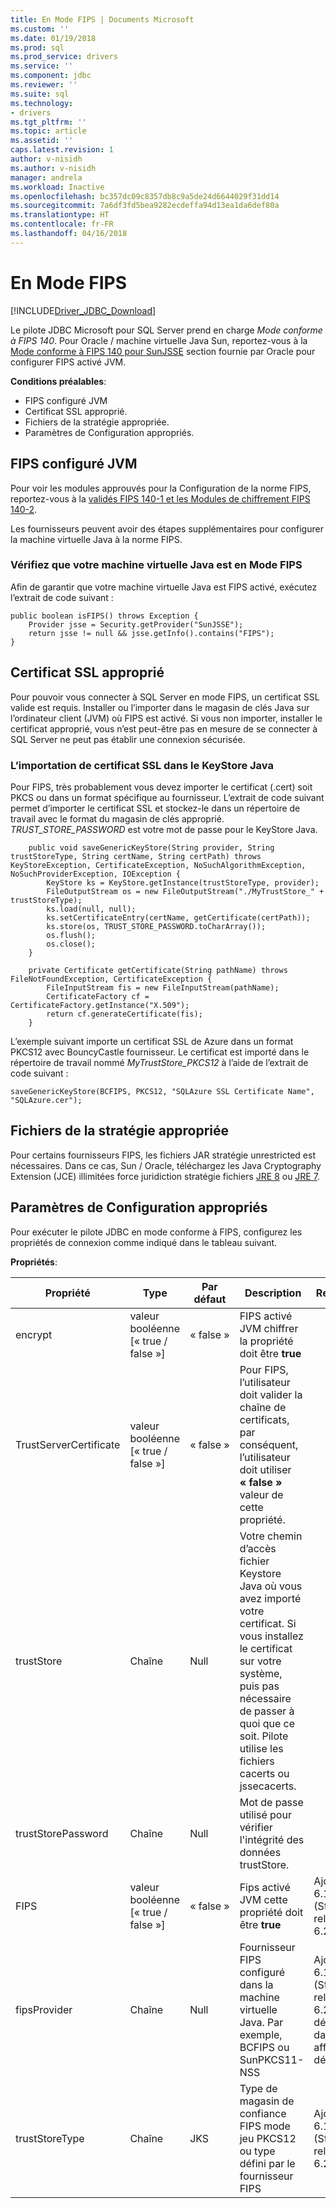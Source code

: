 ```yaml
---
title: En Mode FIPS | Documents Microsoft
ms.custom: ''
ms.date: 01/19/2018
ms.prod: sql
ms.prod_service: drivers
ms.service: ''
ms.component: jdbc
ms.reviewer: ''
ms.suite: sql
ms.technology:
- drivers
ms.tgt_pltfrm: ''
ms.topic: article
ms.assetid: ''
caps.latest.revision: 1
author: v-nisidh
ms.author: v-nisidh
manager: andrela
ms.workload: Inactive
ms.openlocfilehash: bc357dc09c8357db8c9a5de24d6644029f31dd14
ms.sourcegitcommit: 7a6df3fd5bea9282ecdeffa94d13ea1da6def80a
ms.translationtype: HT
ms.contentlocale: fr-FR
ms.lasthandoff: 04/16/2018
---
```

# <a name="fips-mode"></a>En Mode FIPS
[!INCLUDE[Driver_JDBC_Download](../../includes/driver_jdbc_download.md)]

Le pilote JDBC Microsoft pour SQL Server prend en charge *Mode conforme à FIPS 140*. Pour Oracle / machine virtuelle Java Sun, reportez-vous à la [Mode conforme à FIPS 140 pour SunJSSE](https://docs.oracle.com/javase/7/docs/technotes/guides/security/jsse/FIPS.html) section fournie par Oracle pour configurer FIPS activé JVM. 

**Conditions préalables**:
* FIPS configuré JVM
* Certificat SSL approprié.
* Fichiers de la stratégie appropriée. 
* Paramètres de Configuration appropriés. 


## <a name="fips-configured-jvm"></a>FIPS configuré JVM

Pour voir les modules approuvés pour la Configuration de la norme FIPS, reportez-vous à la [validés FIPS 140-1 et les Modules de chiffrement FIPS 140-2](http://csrc.nist.gov/groups/STM/cmvp/documents/140-1/1401val2016.htm). 

Les fournisseurs peuvent avoir des étapes supplémentaires pour configurer la machine virtuelle Java à la norme FIPS.

### <a name="ensure-your-jvm-is-in-fips-mode"></a>Vérifiez que votre machine virtuelle Java est en Mode FIPS
Afin de garantir que votre machine virtuelle Java est FIPS activé, exécutez l’extrait de code suivant : 

````
public boolean isFIPS() throws Exception {
    Provider jsse = Security.getProvider("SunJSSE");
    return jsse != null && jsse.getInfo().contains("FIPS");
}
````

## <a name="appropriate-ssl-certificate"></a>Certificat SSL approprié
Pour pouvoir vous connecter à SQL Server en mode FIPS, un certificat SSL valide est requis. Installer ou l’importer dans le magasin de clés Java sur l’ordinateur client (JVM) où FIPS est activé. Si vous non importer, installer le certificat approprié, vous n’est peut-être pas en mesure de se connecter à SQL Server ne peut pas établir une connexion sécurisée.

### <a name="importing-ssl-certificate-in-java-keystore"></a>L’importation de certificat SSL dans le KeyStore Java
Pour FIPS, très probablement vous devez importer le certificat (.cert) soit PKCS ou dans un format spécifique au fournisseur. L’extrait de code suivant permet d’importer le certificat SSL et stockez-le dans un répertoire de travail avec le format du magasin de clés approprié. _TRUST_STORE_PASSWORD_ est votre mot de passe pour le KeyStore Java. 

````
    public void saveGenericKeyStore(String provider, String trustStoreType, String certName, String certPath) throws KeyStoreException, CertificateException, NoSuchAlgorithmException, NoSuchProviderException, IOException {
        KeyStore ks = KeyStore.getInstance(trustStoreType, provider);
        FileOutputStream os = new FileOutputStream("./MyTrustStore_" + trustStoreType);
        ks.load(null, null);
        ks.setCertificateEntry(certName, getCertificate(certPath));
        ks.store(os, TRUST_STORE_PASSWORD.toCharArray());
        os.flush();
        os.close();
    }

    private Certificate getCertificate(String pathName) throws FileNotFoundException, CertificateException {
        FileInputStream fis = new FileInputStream(pathName);
        CertificateFactory cf = CertificateFactory.getInstance("X.509");
        return cf.generateCertificate(fis);
    }

````


L’exemple suivant importe un certificat SSL de Azure dans un format PKCS12 avec BouncyCastle fournisseur. Le certificat est importé dans le répertoire de travail nommé _MyTrustStore_PKCS12_ à l’aide de l’extrait de code suivant :

` saveGenericKeyStore(BCFIPS, PKCS12, "SQLAzure SSL Certificate Name", "SQLAzure.cer"); `

## <a name="appropriate-policy-files"></a>Fichiers de la stratégie appropriée
Pour certains fournisseurs FIPS, les fichiers JAR stratégie unrestricted est nécessaires. Dans ce cas, Sun / Oracle, téléchargez les Java Cryptography Extension (JCE) illimitées force juridiction stratégie fichiers [JRE 8](http://www.oracle.com/technetwork/java/javase/downloads/jce8-download-2133166.html) ou [JRE 7](http://www.oracle.com/technetwork/java/javase/downloads/jce-7-download-432124.html). 

## <a name="appropriate-configuration-parameters"></a>Paramètres de Configuration appropriés
Pour exécuter le pilote JDBC en mode conforme à FIPS, configurez les propriétés de connexion comme indiqué dans le tableau suivant. 

**Propriétés**: 

|Propriété|Type|Par défaut| Description|Remarques|
|---|---|---|---|---|
|encrypt|valeur booléenne [« true / false »]|« false »|FIPS activé JVM chiffrer la propriété doit être **true**||
|TrustServerCertificate|valeur booléenne [« true / false »]|« false »|Pour FIPS, l’utilisateur doit valider la chaîne de certificats, par conséquent, l’utilisateur doit utiliser **« false »** valeur de cette propriété. ||
|trustStore|Chaîne|Null|Votre chemin d’accès fichier Keystore Java où vous avez importé votre certificat. Si vous installez le certificat sur votre système, puis pas nécessaire de passer à quoi que ce soit. Pilote utilise les fichiers cacerts ou jssecacerts.||
|trustStorePassword|Chaîne|Null|Mot de passe utilisé pour vérifier l'intégrité des données trustStore.||
|FIPS|valeur booléenne [« true / false »]|« false »|Fips activé JVM cette propriété doit être **true**|Ajouté dans 6.1.4 (Stable release 6.2.2)||
|fipsProvider|Chaîne|Null|Fournisseur FIPS configuré dans la machine virtuelle Java. Par exemple, BCFIPS ou SunPKCS11-NSS |Ajouté dans 6.1.2 (Stable release 6.2.2), déconseillée dans 6.4.0 - afficher les détails [ici](https://github.com/Microsoft/mssql-jdbc/pull/460).|
|trustStoreType|Chaîne|JKS|Type de magasin de confiance FIPS mode jeu PKCS12 ou type défini par le fournisseur FIPS |Ajouté dans 6.1.2 (Stable release 6.2.2)||



  
